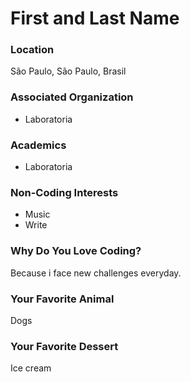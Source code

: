 # First and Last Name

### Location
São Paulo, São Paulo, Brasil

### Associated Organization
- Laboratoria

### Academics
- Laboratoria

### Non-Coding Interests
- Music
- Write

### Why Do You Love Coding?
Because i face new challenges everyday.

### Your Favorite Animal
Dogs

### Your Favorite Dessert
Ice cream